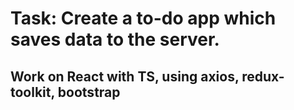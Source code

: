 # Task: Create a to-do app which saves data to the server.

## Work on React with TS, using axios, redux-toolkit, bootstrap